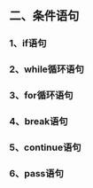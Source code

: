 ## 二、条件语句

### 1、if语句

### 2、while循环语句

### 3、for循环语句

### 4、break语句

### 5、continue语句

### 6、pass语句

